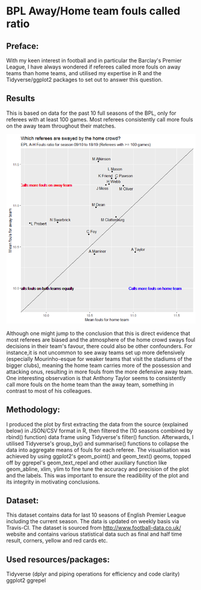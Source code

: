 # BPL Away/Home team fouls called ratio

## Preface:
With my keen interest in football and in particular the Barclay's Premier League, I have always wondered if referees called more fouls on away teams than home teams, and utilised my expertise in R and the Tidyverse/ggplot2 packages to set out to answer this question.

## Results
This is based on data for the past 10 full seasons of the BPL, only for referees with at least 100 games. Most referees consistently call more fouls on the away team throughout their matches.

![](https://github.com/junwenleong/ggplot2/blob/master/EPL%20A-H%20fouls%20ratio/Rfoulsratio.png)

Although one might jump to the conclusion that this is direct evidence that most referees are biased and the atmosphere of the home crowd sways foul decisions in their team's favour, there could also be other confounders. For instance,it is not uncommon to see away teams set up more defensively (especially Mourinho-esque for weaker teams that visit the stadiums of the bigger clubs), meaning the home team carries more of the possession and attacking onus, resulting in more fouls from the more defensive away team.
One interesting observation is that Anthony Taylor seems to consistently call more fouls on the home team than the away team, something in contrast to most of his colleagues.

## Methodology:
I produced the plot by first extracting the data from the source (explained below) in JSON/CSV format in R, then filtered the (10 seasons combined by rbind() function) data frame using Tidyverse's filter() function. Afterwards, I utilised Tidyverse's group_by() and summarise() functions to collapse the data into aggregate means of fouls for each referee. The visualisation was achieved by using  ggplot2's geom_point() and geom_text() geoms, topped off by ggrepel's geom_text_repel and other auxiliary function like geom_abline, xlim, ylim to fine tune the accuracy and precision of the plot and the labels. This was important to ensure the readibility of the plot and its integrity in motivating conclusions.

## Dataset:
This dataset contains data for last 10 seasons of English Premier League including the current season. The data is updated on weekly basis via Travis-CI. The dataset is sourced from http://www.football-data.co.uk/ website and contains various statistical data such as final and half time result, corners, yellow and red cards etc.

## Used resources/packages:
Tidyverse (dplyr and piping operations for efficiency and code clarity)
ggplot2
ggrepel
